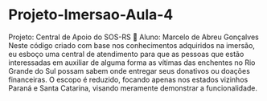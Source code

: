 # Projeto-Imersao-Aula-4

Projeto: Central de Apoio do SOS-RS 🙏
Aluno: Marcelo de Abreu Gonçalves
Neste código criado com base nos conhecimentos adquiridos na imersão, eu esboço uma central de atendimento para que as pessoas que estão interessadas em auxiliar de alguma forma as vítimas das enchentes no Rio Grande do Sul possam sabem onde entregar seus donativos ou doações financeiras. O escopo é reduzido, focando apenas nos estados vizinhos Paraná e Santa Catarina, visando meramente demonstrar a funcionalidade.
